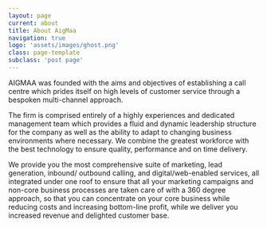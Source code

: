 ```yaml
---
layout: page
current: about
title: About AigMaa
navigation: true
logo: 'assets/images/ghost.png'
class: page-template
subclass: 'post page'
---
```


AIGMAA was founded with the aims and objectives of establishing a call centre which prides itself on high levels of customer service through a bespoken multi-channel approach.

The firm is comprised entirely of a highly experiences and dedicated management team which provides a fluid and dynamic leadership structure for the company as well as the ability to adapt to changing business environments where necessary. We combine the greatest workforce with the best technology to ensure quality, performance and on time delivery.

We provide you the most comprehensive suite of marketing, lead generation, inbound/ outbound calling, and digital/web-enabled services, all integrated under one roof to ensure that all your marketing campaigns and non-core business processes are taken care of with a 360 degree approach, so that you can concentrate on your core business while reducing costs and increasing bottom-line profit, while we deliver you increased revenue and delighted customer base.

